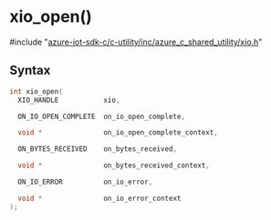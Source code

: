 # xio_open()

\#include "[azure-iot-sdk-c/c-utility/inc/azure_c_shared_utility/xio.h](../iot-c-ref-xio-h.md)"  

## Syntax

```C
int xio_open(
  XIO_HANDLE           xio,

  ON_IO_OPEN_COMPLETE  on_io_open_complete,

  void *               on_io_open_complete_context,

  ON_BYTES_RECEIVED    on_bytes_received,

  void *               on_bytes_received_context,

  ON_IO_ERROR          on_io_error,

  void *               on_io_error_context
);
```

